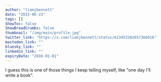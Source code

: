 ```yaml
---
author: "liamjbennett"
date: "2015-06-23"
tags: []
ShowToc: false
ShowBreadCrumbs: false
thumbnail: "/img/main/profile.jpg"
twitter_link: "https://x.com/liamjbennett/status/613453282657366016"
mastodon_link: ""
bluesky_link: ""
linkedin_link: ""
expiryDate: "2016-01-01"
---
```


I guess this is one of those things I keep telling myself, like "one day I'll write a book".

